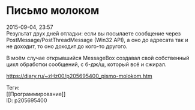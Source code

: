 Письмо молоком
===============

   
 2015-09-04, 23:57   
  Результат двух дней отладки: если вы посылаете сообщение через PostMessage/PostThreadMessage (Win32 API), а оно до адресата так и не доходит, то оно доходит до кого-то другого.   
   
 В моём случае открывшийся MessageBox создавал свой собственный цикл обработки сообщений, с б-дж/ш, который всё и сжирал.   
    
 <https://diary.ru/~zHz00/p205695400_pismo-molokom.htm>   
   
 Теги:   
 [[Программирование]]   
 ID: p205695400